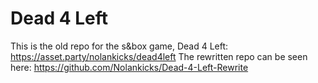 # Dead 4 Left
This is the old repo for the s&box game, Dead 4 Left: https://asset.party/nolankicks/dead4left
The rewritten repo can be seen here: https://github.com/Nolankicks/Dead-4-Left-Rewrite
